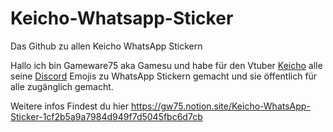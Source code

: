 # Keicho-Whatsapp-Sticker
Das Github zu allen Keicho WhatsApp Stickern

Hallo ich bin Gameware75 aka Gamesu und habe für den Vtuber [Keicho](https://twitch.tv/keichovt) alle seine [Discord](discord.com/invite/WrcPF6pp7v) Emojis zu WhatsApp Stickern gemacht und sie öffentlich für alle zugänglich gemacht.

Weitere infos Findest du hier
https://gw75.notion.site/Keicho-WhatsApp-Sticker-1cf2b5a9a7984d949f7d5045fbc6d7cb 
